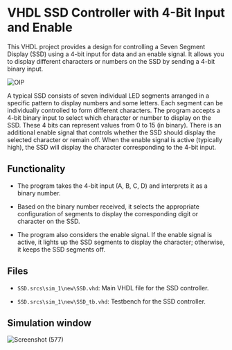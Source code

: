 # VHDL SSD Controller with 4-Bit Input and Enable

This VHDL project provides a design for controlling a Seven Segment Display (SSD) using a 4-bit input for data and an enable signal. It allows you to display different characters or numbers on the SSD by sending a 4-bit binary input.


![OIP](https://github.com/Mesheswarage/VHDL/assets/97176530/d459941e-9113-4af5-99dc-aa58be351345)


A typical SSD consists of seven individual LED segments arranged in a specific pattern to display numbers and some letters. Each segment can be individually controlled to form different characters. The program accepts a 4-bit binary input to select which character or number to display on the SSD. These 4 bits can represent values from 0 to 15 (in binary). There is an additional enable signal that controls whether the SSD should display the selected character or remain off. When the enable signal is active (typically high), the SSD will display the character corresponding to the 4-bit input.

## Functionality

- The program takes the 4-bit input (A, B, C, D) and interprets it as a binary number.
  
- Based on the binary number received, it selects the appropriate configuration of segments to display the corresponding digit or character on the SSD.
  
- The program also considers the enable signal. If the enable signal is active, it lights up the SSD segments to display the character; otherwise, it keeps the SSD segments off.

## Files

  - `SSD.srcs\sim_1\new\SSD.vhd`: Main VHDL file for the SSD controller.
  
  - `SSD.srcs\sim_1\new\SSD_tb.vhd`: Testbench for the SSD controller.


## Simulation window


![Screenshot (577)](https://github.com/Mesheswarage/VHDL/assets/97176530/2c97c9c9-6aec-42c3-9223-09f45aff1157)
